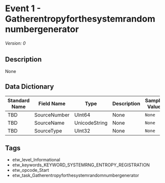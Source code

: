 # Event 1 - Gatherentropyforthesystemrandomnumbergenerator
###### Version: 0

## Description
None

## Data Dictionary
|Standard Name|Field Name|Type|Description|Sample Value|
|---|---|---|---|---|
|TBD|SourceNumber|UInt64|None|`None`|
|TBD|SourceName|UnicodeString|None|`None`|
|TBD|SourceType|UInt32|None|`None`|

## Tags
* etw_level_Informational
* etw_keywords_KEYWORD_SYSTEMRNG_ENTROPY_REGISTRATION
* etw_opcode_Start
* etw_task_Gatherentropyforthesystemrandomnumbergenerator